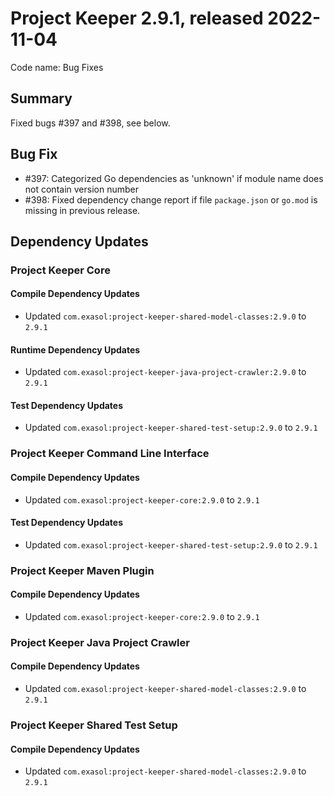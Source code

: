 # Project Keeper 2.9.1, released 2022-11-04

Code name: Bug Fixes

## Summary

Fixed bugs #397 and #398, see below.

## Bug Fix

* #397: Categorized Go dependencies as 'unknown' if module name does not contain version number
* #398: Fixed dependency change report if file `package.json` or `go.mod` is missing in previous release.

## Dependency Updates

### Project Keeper Core

#### Compile Dependency Updates

* Updated `com.exasol:project-keeper-shared-model-classes:2.9.0` to `2.9.1`

#### Runtime Dependency Updates

* Updated `com.exasol:project-keeper-java-project-crawler:2.9.0` to `2.9.1`

#### Test Dependency Updates

* Updated `com.exasol:project-keeper-shared-test-setup:2.9.0` to `2.9.1`

### Project Keeper Command Line Interface

#### Compile Dependency Updates

* Updated `com.exasol:project-keeper-core:2.9.0` to `2.9.1`

#### Test Dependency Updates

* Updated `com.exasol:project-keeper-shared-test-setup:2.9.0` to `2.9.1`

### Project Keeper Maven Plugin

#### Compile Dependency Updates

* Updated `com.exasol:project-keeper-core:2.9.0` to `2.9.1`

### Project Keeper Java Project Crawler

#### Compile Dependency Updates

* Updated `com.exasol:project-keeper-shared-model-classes:2.9.0` to `2.9.1`

### Project Keeper Shared Test Setup

#### Compile Dependency Updates

* Updated `com.exasol:project-keeper-shared-model-classes:2.9.0` to `2.9.1`
